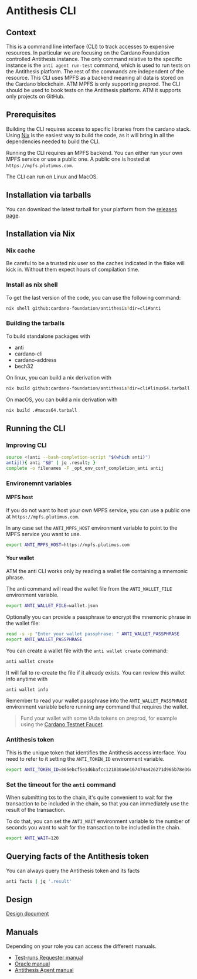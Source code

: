 # Antithesis CLI

## Context

This is a command line interface (CLI) to track accesses to expensive resources. In particular we are focusing on the Cardano Foundation controlled Antithesis instance. The only command relative to the specific instance  is the `anti agent run-test` command, which is used to run tests on the Antithesis platform. The rest of the commands are independent of the resource. This CLI uses MPFS as a backend meaning all data is stored on the Cardano blockchain. ATM MPFS is only supporting preprod.
The CLI should be used to book tests on the Antithesis platform. ATM it supports only projects on GitHub.

## Prerequisites

Building the CLI requires access to specific libraries from the cardano stack. Using [Nix](https://nixos.org/download.html) is the easiest way to build the code, as it will bring in all the dependencies needed to build the CLI.

Running the CLI requires an MPFS backend. You can either run your own MPFS service or use a public one. A public one is hosted at `https://mpfs.plutimus.com`.

The CLI can run on Linux and MacOS.

## Installation via tarballs

You can download the latest tarball for your platform from the [releases page](https://github.com/cardano-foundation/antithesis/releases).

## Installation via Nix

### Nix cache

Be careful to be a trusted nix user so the caches indicated in the flake will kick in. Without them expect hours of compilation time.

### Install as nix shell

To get the last version of the code, you can use the following command:

```bash
nix shell github:cardano-foundation/antithesis?dir=cli#anti
```

### Building the tarballs

To build standalone packages with
- anti
- cardano-cli
- cardano-address
- bech32

On linux, you can build a nix derivation with

```bash
nix build github:cardano-foundation/antithesis?dir=cli#linux64.tarball
```

On macOS, you can build a nix derivation with

```bash
nix build .#macos64.tarball
```

## Running the CLI

### Improving CLI

```bash
source <(anti --bash-completion-script "$(which anti)")
antij(){ anti "$@" | jq .result; }
complete -o filenames -F _opt_env_conf_completion_anti antij
```

### Environemnt variables


#### MPFS host
If you do not want to host your own MPFS service, you can use a public one at `https://mpfs.plutimus.com`.

In any case set the `ANTI_MPFS_HOST` environment variable to point to the MPFS service you want to use.

```bash
export ANTI_MPFS_HOST=https://mpfs.plutimus.com
```

#### Your wallet

ATM the anti CLI works only by reading a wallet file containing a mnemonic phrase.

The anti command will read the wallet file from the `ANTI_WALLET_FILE` environment variable.

```bash
export ANTI_WALLET_FILE=wallet.json
```

Optionally you can provide a passphrase to encrypt the mnemonic phrase in the wallet file:

```bash
read -s -p "Enter your wallet passphrase: " ANTI_WALLET_PASSPHRASE
export ANTI_WALLET_PASSPHRASE
```

You can create a wallet file with the `anti wallet create` command:

```bash
anti wallet create
```

It will fail to re-create the file if it already exists. You can review this wallet info anytime with

```bash
anti wallet info
```

Remember to read your wallet passphrase into the `ANTI_WALLET_PASSPHRASE` environment variable before running any command that requires the wallet.

> Fund your wallet with some tAda tokens on preprod, for example using the [Cardano Testnet Faucet](https://docs.cardano.org/cardano-testnets/tools/faucet/).
>

### Antithesis token

This is the unique token that identifies the Antithesis access interface. You need to refer to it setting the `ANTI_TOKEN_ID` environment variable.

```bash
export ANTI_TOKEN_ID=865ebcf5e1d6bafcc121030a6e167474a426271d965b78e36d90485adf540575
```


### Set the timeout for the `anti` command

When submitting txs to the chain, it's quite convenient to wait for the transaction to be included in the chain, so that you can immediately use the result of the transaction.

To do that, you can set the `ANTI_WAIT` environment variable to the number of seconds you want to wait for the transaction to be included in the chain.

```bash
export ANTI_WAIT=120
```

## Querying facts of the Antithesis token

You can always query the Antithesis token and its facts

```bash
anti facts | jq '.result'
```

## Design

[Design document](docs/antithesis-interface.md)

## Manuals

Depending on your role you can access the different manuals.

- [Test-runs Requester manual](docs/requester-role.md)
- [Oracle manual](docs/oracle-role.md)
- [Antithesis Agent manual](docs/antithesis-agent-role.md)
